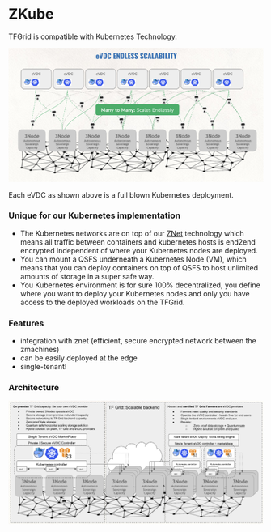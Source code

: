 # ZKube

TFGrid is compatible with Kubernetes Technology.

![](img/kubernetes_0_.jpg)

Each eVDC as shown above is a full blown Kubernetes deployment.

### Unique for our Kubernetes implementation

- The Kubernetes networks are on top of our [ZNet](znet) technology which means all traffic between containers and kubernetes hosts is end2end encrypted independent of where your Kubernetes nodes are deployed.
- You can mount a QSFS underneath a Kubernetes Node (VM), which means that you can deploy containers on top of QSFS to host unlimited amounts of storage in a super safe way.
- You Kubernetes environment is for sure 100% decentralized, you define where you want to deploy your Kubernetes nodes and only you have access to the deployed workloads on the TFGrid.

### Features

*   integration with znet (efficient, secure encrypted network between the zmachines)
*   can be easily deployed at the edge
*   single-tenant!

<!-- 
### ZMachine Benefits

*   [ZOS Protect](zos_protect): no hacking surface to the Zero-Nodes, integrate silicon route of trust
*   [ZNet](znet) and [Planetary Net](planetary_network): a true global single backplane network connecting us all -->

### Architecture

![](img/zkube_architecture_.jpg)

